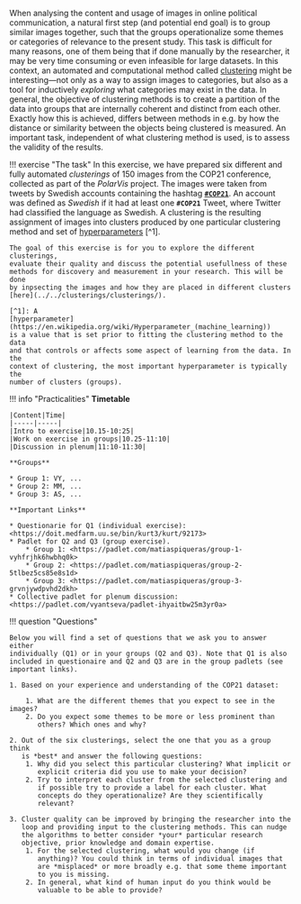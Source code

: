When analysing the content and usage of images in online political
communication, a natural first step (and potential end goal) is to group
similar images together, such that the groups operationalize some themes or
categories of relevance to the present study. This task is difficult for many
reasons, one of them being that if done manually by the researcher, it may be
very time consuming or even infeasible for large datasets. In this context, an
automated and computational method called
[clustering](https://en.wikipedia.org/wiki/Cluster_analysis) might be
interesting—not only as a way to assign images to categories, but also as a
tool for inductively *exploring* what categories may exist in the data. In
general, the objective of clustering methods is to create a partition of the
data into groups that are internally coherent and distinct from each other.
Exactly how this is achieved, differs between methods in e.g. by how the
distance or similarity between the objects being clustered is measured. An
important task, independent of what clustering method is used, is to
assess the validity of the results. 


!!! exercise "The task"
	In this exercise, we have prepared six different and fully automated
	*clusterings* of 150 images from the COP21 conference, collected as part of
	the *PolarVis* project. The images were taken from tweets by Swedish
	accounts containing the hashtag
	**[`#COP21`](https://twitter.com/search/?q=%28%23COP21)**. An account was
	defined as *Swedish* if it had at least one **`#COP21`** Tweet, where
	Twitter had classified the language as Swedish. A clustering is the
	resulting assignment of images into clusters produced by one particular
	clustering method and set of
	[hyperparameters](https://en.wikipedia.org/wiki/Hyperparameter_(machine_learning))
	[^1]. 

	The goal of this exercise is for you to explore the different clusterings,
	evaluate their quality and discuss the potential usefullness of these
	methods for discovery and measurement in your research. This will be done
	by inpsecting the images and how they are placed in different clusters
	[here](../../clusterings/clusterings/).

	[^1]: A
	[hyperparameter](https://en.wikipedia.org/wiki/Hyperparameter_(machine_learning))
	is a value that is set prior to fitting the clustering method to the data
	and that controls or affects some aspect of learning from the data. In the
	context of clustering, the most important hyperparameter is typically the
	number of clusters (groups).


!!! info "Practicalities"
	**Timetable**

	|Content|Time|
	|-----|-----|
	|Intro to exercise|10.15-10:25|
	|Work on exercise in groups|10.25-11:10|
	|Discussion in plenum|11:10-11:30|

	**Groups**

	* Group 1: VY, ...
	* Group 2: MM, ...
	* Group 3: AS, ...

	**Important Links**

	* Questionarie for Q1 (individual exercise): <https://doit.medfarm.uu.se/bin/kurt3/kurt/92173>
	* Padlet for Q2 and Q3 (group exercise).
		* Group 1: <https://padlet.com/matiaspiqueras/group-1-vyhfrjhk6hwbhq0k>
		* Group 2: <https://padlet.com/matiaspiqueras/group-2-5tlbez5cs85e8s1d>
		* Group 3: <https://padlet.com/matiaspiqueras/group-3-grvnjywdpvhd2dkh>
	* Collective padlet for plenum discussion: <https://padlet.com/vyantseva/padlet-ihyaitbw25m3yr0a>


!!! question "Questions"

	Below you will find a set of questions that we ask you to answer either
	individually (Q1) or in your groups (Q2 and Q3). Note that Q1 is also
	included in questionaire and Q2 and Q3 are in the group padlets (see
	important links).

	1. Based on your experience and understanding of the COP21 dataset:

	    1. What are the different themes that you expect to see in the images?
	    2. Do you expect some themes to be more or less prominent than
	       others? Which ones and why?

	2. Out of the six clusterings, select the one that you as a group think
	   is *best* and answer the following questions:
	    1. Why did you select this particular clustering? What implicit or
	       explicit criteria did you use to make your decision?
	    2. Try to interpret each cluster from the selected clustering and
	       if possible try to provide a label for each cluster. What
	       concepts do they operationalize? Are they scientifically
	       relevant?

	3. Cluster quality can be improved by bringing the researcher into the
	   loop and providing input to the clustering methods. This can nudge
	   the algorithms to better consider *your* particular research
	   objective, prior knowledge and domain expertise. 
	    1. For the selected clustering, what would you change (if
	       anything)? You could think in terms of individual images that
	       are *misplaced* or more broadly e.g. that some theme important
	       to you is missing.
	    2. In general, what kind of human input do you think would be
	       valuable to be able to provide?

